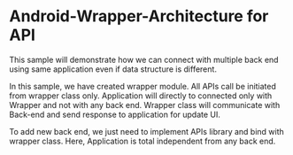 # Android-Wrapper-Architecture for API

This sample will demonstrate how we can connect with multiple back end using same application even if data structure is different.

In this sample, we have created wrapper module. All APIs call be initiated from wrapper class only. Application will directly to connected only with Wrapper and not with any back end.
Wrapper class will communicate with Back-end and send response to application for update UI.

To add new back end, we just need to implement APIs library and bind with wrapper class. Here, Application is total independent from any back end.